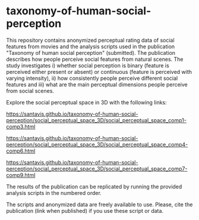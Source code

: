 # taxonomy-of-human-social-perception
This repository contains anonymized perceptual rating data of social features from movies and the analysis scripts used in the publication "Taxonomy of human social perception" (submitted). The publication describes how people perceive social features from natural scenes. The study investigates i) whether social perception is binary (feature is perceived either present or absent) or continuous (feature is perceived with varying intensity), ii) how consistently people perceive different social features and iii) what are the main perceptual dimensions people perceive from social scenes.

Explore the social perceptual space in 3D with the following links:

https://santavis.github.io/taxonomy-of-human-social-perception/social_perceptual_space_3D/social_perceptual_space_comp1-comp3.html

https://santavis.github.io/taxonomy-of-human-social-perception/social_perceptual_space_3D/social_perceptual_space_comp4-comp6.html

https://santavis.github.io/taxonomy-of-human-social-perception/social_perceptual_space_3D/social_perceptual_space_comp7-comp9.html

The results of the publication can be replicated by running the provided analysis scripts in the numbered order.

The scripts and anonymized data are freely available to use. Please, cite the publication (link when published) if you use these script or data.
